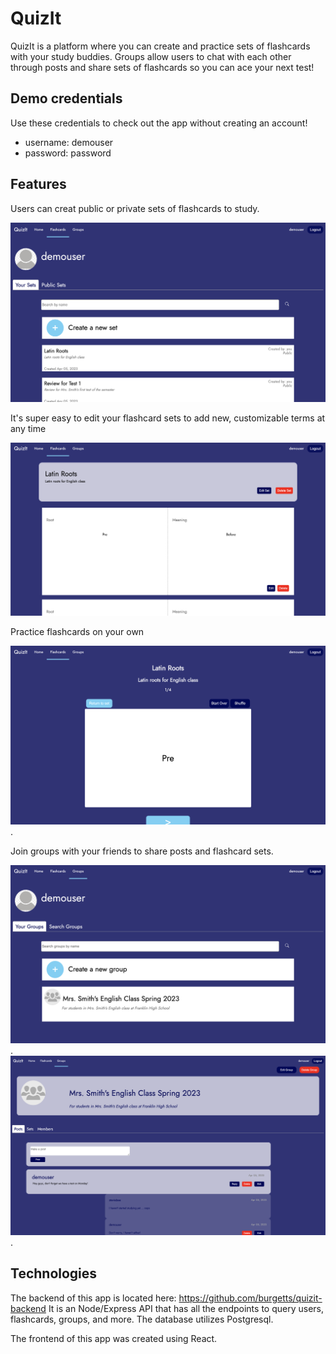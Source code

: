 # QuizIt
QuizIt is a platform where you can create and practice sets of flashcards with your study buddies. Groups allow users to chat with each other through posts and share sets of flashcards so you can ace your next test!

## Demo credentials
Use these credentials to check out the app without creating an account!
- username: demouser
- password: password

## Features
Users can creat public or private sets of flashcards to study.

![screenshot of a user's flashcard sets](https://github.com/burgetts/jobly-frontend/blob/main/UserFlashcardsScreenshot.png)

It's super easy to edit your flashcard sets to add new, customizable terms at any time

![screenshot of one flashcard set](https://github.com/burgetts/jobly-frontend/blob/main/UserSetScreenshot.png)

Practice flashcards on your own

![screenshot of a practice set](https://github.com/burgetts/jobly-frontend/blob/main/UserSetPracticeScreenshot.png).

Join groups with your friends to share posts and flashcard sets.

![screenshot of a user's groups page](https://github.com/burgetts/jobly-frontend/blob/main/UserGroupsScreenshot.png).
![screenshot of a practice set](https://github.com/burgetts/jobly-frontend/blob/main/UserGroupScreenshot.png).



## Technologies
The backend of this app is located here: https://github.com/burgetts/quizit-backend
It is an Node/Express API that has all the endpoints to query users, flashcards, groups, and more. The database utilizes Postgresql.

The frontend of this app was created using React.



